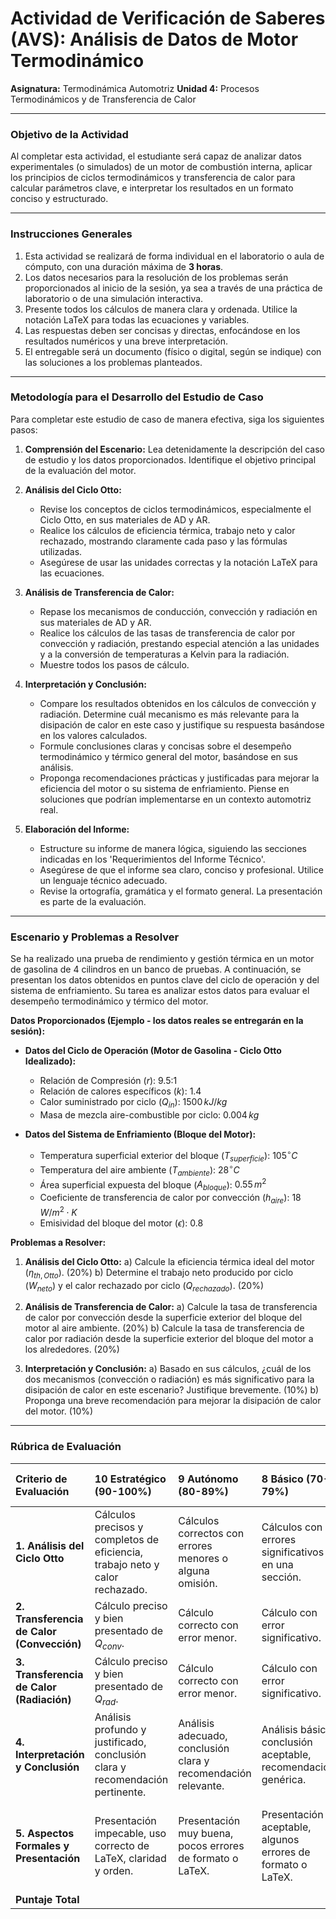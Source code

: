 # Actividad de Verificación de Saberes (AVS): Análisis de Datos de Motor Termodinámico

**Asignatura:** Termodinámica Automotriz
**Unidad 4:** Procesos Termodinámicos y de Transferencia de Calor

---

### Objetivo de la Actividad

Al completar esta actividad, el estudiante será capaz de analizar datos experimentales (o simulados) de un motor de combustión interna, aplicar los principios de ciclos termodinámicos y transferencia de calor para calcular parámetros clave, e interpretar los resultados en un formato conciso y estructurado.

---

### Instrucciones Generales

1.  Esta actividad se realizará de forma individual en el laboratorio o aula de cómputo, con una duración máxima de **3 horas**.
2.  Los datos necesarios para la resolución de los problemas serán proporcionados al inicio de la sesión, ya sea a través de una práctica de laboratorio o de una simulación interactiva.
3.  Presente todos los cálculos de manera clara y ordenada. Utilice la notación LaTeX para todas las ecuaciones y variables.
4.  Las respuestas deben ser concisas y directas, enfocándose en los resultados numéricos y una breve interpretación.
5.  El entregable será un documento (físico o digital, según se indique) con las soluciones a los problemas planteados.

---

### Metodología para el Desarrollo del Estudio de Caso

Para completar este estudio de caso de manera efectiva, siga los siguientes pasos:

1.  **Comprensión del Escenario:** Lea detenidamente la descripción del caso de estudio y los datos proporcionados. Identifique el objetivo principal de la evaluación del motor.

2.  **Análisis del Ciclo Otto:**
    *   Revise los conceptos de ciclos termodinámicos, especialmente el Ciclo Otto, en sus materiales de AD y AR.
    *   Realice los cálculos de eficiencia térmica, trabajo neto y calor rechazado, mostrando claramente cada paso y las fórmulas utilizadas.
    *   Asegúrese de usar las unidades correctas y la notación LaTeX para las ecuaciones.

3.  **Análisis de Transferencia de Calor:**
    *   Repase los mecanismos de conducción, convección y radiación en sus materiales de AD y AR.
    *   Realice los cálculos de las tasas de transferencia de calor por convección y radiación, prestando especial atención a las unidades y a la conversión de temperaturas a Kelvin para la radiación.
    *   Muestre todos los pasos de cálculo.

4.  **Interpretación y Conclusión:**
    *   Compare los resultados obtenidos en los cálculos de convección y radiación. Determine cuál mecanismo es más relevante para la disipación de calor en este caso y justifique su respuesta basándose en los valores calculados.
    *   Formule conclusiones claras y concisas sobre el desempeño termodinámico y térmico general del motor, basándose en sus análisis.
    *   Proponga recomendaciones prácticas y justificadas para mejorar la eficiencia del motor o su sistema de enfriamiento. Piense en soluciones que podrían implementarse en un contexto automotriz real.

5.  **Elaboración del Informe:**
    *   Estructure su informe de manera lógica, siguiendo las secciones indicadas en los 'Requerimientos del Informe Técnico'.
    *   Asegúrese de que el informe sea claro, conciso y profesional. Utilice un lenguaje técnico adecuado.
    *   Revise la ortografía, gramática y el formato general. La presentación es parte de la evaluación.

---

### Escenario y Problemas a Resolver

Se ha realizado una prueba de rendimiento y gestión térmica en un motor de gasolina de 4 cilindros en un banco de pruebas. A continuación, se presentan los datos obtenidos en puntos clave del ciclo de operación y del sistema de enfriamiento. Su tarea es analizar estos datos para evaluar el desempeño termodinámico y térmico del motor.

**Datos Proporcionados (Ejemplo - los datos reales se entregarán en la sesión):**

*   **Datos del Ciclo de Operación (Motor de Gasolina - Ciclo Otto Idealizado):**
    *   Relación de Compresión ($r$): 9.5:1
    *   Relación de calores específicos ($k$): 1.4
    *   Calor suministrado por ciclo ($Q_{in}$): $1500 \, kJ/kg$
    *   Masa de mezcla aire-combustible por ciclo: $0.004 \, kg$

*   **Datos del Sistema de Enfriamiento (Bloque del Motor):**
    *   Temperatura superficial exterior del bloque ($T_{superficie}$): $105^\circ C$
    *   Temperatura del aire ambiente ($T_{ambiente}$): $28^\circ C$
    *   Área superficial expuesta del bloque ($A_{bloque}$): $0.55 \, m^2$
    *   Coeficiente de transferencia de calor por convección ($h_{aire}$): $18 \, W/m^2 \cdot K$
    *   Emisividad del bloque del motor ($\epsilon$): $0.8$

**Problemas a Resolver:**

1.  **Análisis del Ciclo Otto:**
    a)  Calcule la eficiencia térmica ideal del motor ($\eta_{th,Otto}$). (20%)
    b)  Determine el trabajo neto producido por ciclo ($W_{neto}$) y el calor rechazado por ciclo ($Q_{rechazado}$). (20%)

2.  **Análisis de Transferencia de Calor:**
    a)  Calcule la tasa de transferencia de calor por convección desde la superficie exterior del bloque del motor al aire ambiente. (20%)
    b)  Calcule la tasa de transferencia de calor por radiación desde la superficie exterior del bloque del motor a los alrededores. (20%)

3.  **Interpretación y Conclusión:**
    a)  Basado en sus cálculos, ¿cuál de los dos mecanismos (convección o radiación) es más significativo para la disipación de calor en este escenario? Justifique brevemente. (10%)
    b)  Proponga una breve recomendación para mejorar la disipación de calor del motor. (10%)

---

### Rúbrica de Evaluación

| Criterio de Evaluación | 10 Estratégico (90-100%) | 9 Autónomo (80-89%) | 8 Básico (70-79%) | 7 Receptivo (60-69%) | 6 Preformal (50-59%) | 0 No entrega (0%) | Puntaje |
| :--------------------- | :----------------------- | :------------------ | :---------------- | :------------------ | :------------------ | :---------------- | :------ |
| **1. Análisis del Ciclo Otto** | Cálculos precisos y completos de eficiencia, trabajo neto y calor rechazado. | Cálculos correctos con errores menores o alguna omisión. | Cálculos con errores significativos en una sección. | Cálculos incompletos o con errores conceptuales. | Cálculos incorrectos o ausentes. | No entrega. | /20% |
| **2. Transferencia de Calor (Convección)** | Cálculo preciso y bien presentado de $Q_{conv}$. | Cálculo correcto con error menor. | Cálculo con error significativo. | Cálculo incompleto o con error conceptual. | Cálculo incorrecto o ausente. | No entrega. | /20% |
| **3. Transferencia de Calor (Radiación)** | Cálculo preciso y bien presentado de $Q_{rad}$. | Cálculo correcto con error menor. | Cálculo con error significativo. | Cálculo incompleto o con error conceptual. | Cálculo incorrecto o ausente. | No entrega. | /20% |
| **4. Interpretación y Conclusión** | Análisis profundo y justificado, conclusión clara y recomendación pertinente. | Análisis adecuado, conclusión clara y recomendación relevante. | Análisis básico, conclusión aceptable, recomendación genérica. | Análisis superficial, conclusión vaga, recomendación poco clara. | Análisis incorrecto o ausente, sin conclusión ni recomendación. | No entrega. | /20% |
| **5. Aspectos Formales y Presentación** | Presentación impecable, uso correcto de LaTeX, claridad y orden. | Presentación muy buena, pocos errores de formato o LaTeX. | Presentación aceptable, algunos errores de formato o LaTeX. | Presentación con deficiencias, errores frecuentes de formato o LaTeX. | Presentación desorganizada, muchos errores o ilegible. | No entrega. | /20% |
| **Puntaje Total** | | | | | | | /100% |
